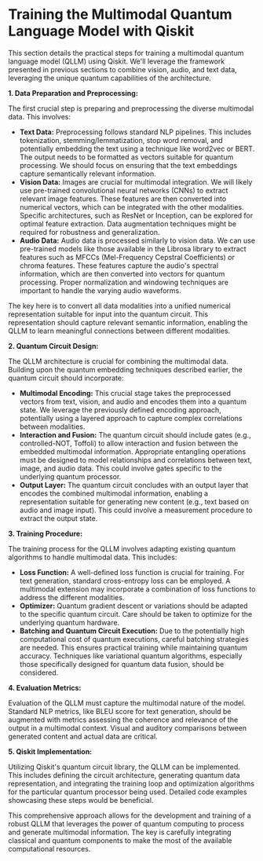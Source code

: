# Training the Multimodal Quantum Language Model with Qiskit

This section details the practical steps for training a multimodal quantum language model (QLLM) using Qiskit.  We'll leverage the framework presented in previous sections to combine vision, audio, and text data, leveraging the unique quantum capabilities of the architecture.

**1. Data Preparation and Preprocessing:**

The first crucial step is preparing and preprocessing the diverse multimodal data.  This involves:

* **Text Data:**  Preprocessing follows standard NLP pipelines.  This includes tokenization, stemming/lemmatization, stop word removal, and potentially embedding the text using a technique like word2vec or BERT. The output needs to be formatted as vectors suitable for quantum processing.  We should focus on ensuring that the text embeddings capture semantically relevant information.
* **Vision Data:** Images are crucial for multimodal integration.  We will likely use pre-trained convolutional neural networks (CNNs) to extract relevant image features.  These features are then converted into numerical vectors, which can be integrated with the other modalities. Specific architectures, such as ResNet or Inception, can be explored for optimal feature extraction.  Data augmentation techniques might be required for robustness and generalization.
* **Audio Data:**  Audio data is processed similarly to vision data.  We can use pre-trained models like those available in the Librosa library to extract features such as MFCCs (Mel-Frequency Cepstral Coefficients) or chroma features.  These features capture the audio's spectral information, which are then converted into vectors for quantum processing.  Proper normalization and windowing techniques are important to handle the varying audio waveforms.

The key here is to convert all data modalities into a unified numerical representation suitable for input into the quantum circuit. This representation should capture relevant semantic information, enabling the QLLM to learn meaningful connections between different modalities.

**2. Quantum Circuit Design:**

The QLLM architecture is crucial for combining the multimodal data. Building upon the quantum embedding techniques described earlier, the quantum circuit should incorporate:

* **Multimodal Encoding:**  This crucial stage takes the preprocessed vectors from text, vision, and audio and encodes them into a quantum state.  We leverage the previously defined encoding approach, potentially using a layered approach to capture complex correlations between modalities.
* **Interaction and Fusion:** The quantum circuit should include gates (e.g., controlled-NOT, Toffoli) to allow interaction and fusion between the embedded multimodal information.  Appropriate entangling operations must be designed to model relationships and correlations between text, image, and audio data. This could involve gates specific to the underlying quantum processor.
* **Output Layer:**  The quantum circuit concludes with an output layer that encodes the combined multimodal information, enabling a representation suitable for generating new content (e.g., text based on audio and image input). This could involve a measurement procedure to extract the output state.

**3. Training Procedure:**

The training process for the QLLM involves adapting existing quantum algorithms to handle multimodal data.  This includes:

* **Loss Function:** A well-defined loss function is crucial for training. For text generation, standard cross-entropy loss can be employed.  A multimodal extension may incorporate a combination of loss functions to address the different modalities.
* **Optimizer:** Quantum gradient descent or variations should be adapted to the specific quantum circuit.  Care should be taken to optimize for the underlying quantum hardware.
* **Batching and Quantum Circuit Execution:**  Due to the potentially high computational cost of quantum executions, careful batching strategies are needed. This ensures practical training while maintaining quantum accuracy. Techniques like variational quantum algorithms, especially those specifically designed for quantum data fusion, should be considered.

**4. Evaluation Metrics:**

Evaluation of the QLLM must capture the multimodal nature of the model. Standard NLP metrics, like BLEU score for text generation, should be augmented with metrics assessing the coherence and relevance of the output in a multimodal context.  Visual and auditory comparisons between generated content and actual data are critical.

**5. Qiskit Implementation:**

Utilizing Qiskit's quantum circuit library, the QLLM can be implemented.  This includes defining the circuit architecture, generating quantum data representation, and integrating the training loop and optimization algorithms for the particular quantum processor being used.  Detailed code examples showcasing these steps would be beneficial.


This comprehensive approach allows for the development and training of a robust QLLM that leverages the power of quantum computing to process and generate multimodal information. The key is carefully integrating classical and quantum components to make the most of the available computational resources.


<a id='chapter-4-subchapter-4'></a>
